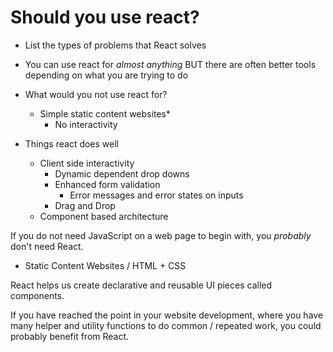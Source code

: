 # Should you use react?

* List the types of problems that React solves

* You can use react for _almost anything_ BUT there are often better tools depending on what you are trying to do

* What would you not use react for?
  * Simple static content websites*
    * No interactivity
* Things react does well
  * Client side interactivity
    * Dynamic dependent drop downs
    * Enhanced form validation
      * Error messages and error states on inputs
    * Drag and Drop
  * Component based architecture

If you do not need JavaScript on a web page to begin with, you _probably_ don't need React.
  * Static Content Websites / HTML + CSS

React helps us create declarative and reusable UI pieces called components.

If you have reached the point in your website development, where you have many helper and utility functions to do common / repeated work, you could probably benefit from React.